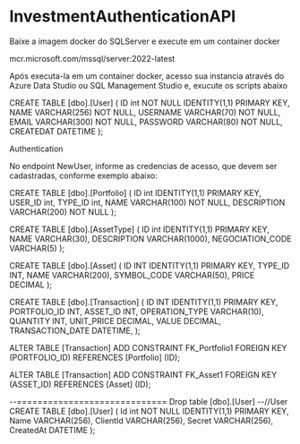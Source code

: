 # InvestmentAuthenticationAPI

Baixe a imagem docker do SQLServer e execute em um container docker

mcr.microsoft.com/mssql/server:2022-latest

Após executa-la em um container docker, acesso sua instancia através do Azure Data Studio ou SQL Management Studio e, exucute os scripts abaixo

CREATE TABLE [dbo].[User]
(
    ID int NOT NULL IDENTITY(1,1) PRIMARY KEY,
    NAME VARCHAR(256) NOT NULL,
    USERNAME VARCHAR(70) NOT NULL,
    EMAIL VARCHAR(300) NOT NULL,
    PASSWORD VARCHAR(80) NOT NULL,
    CREATEDAT DATETIME
);

Authentication

No endpoint NewUser, informe as credencias de acesso, que devem ser cadastradas, conforme exemplo abaixo:

CREATE TABLE [dbo].[Portfolio]
(
    ID int IDENTITY(1,1) PRIMARY KEY,
    USER_ID int,
    TYPE_ID int,
    NAME VARCHAR(100) NOT NULL,
    DESCRIPTION VARCHAR(200) NOT NULL 
);

CREATE TABLE [dbo].[AssetType]
(
    ID int IDENTITY(1,1) PRIMARY KEY,
    NAME VARCHAR(30),
    DESCRIPTION VARCHAR(1000),
    NEGOCIATION_CODE VARCHAR(5)
);

CREATE TABLE [dbo].[Asset]
(
    ID INT IDENTITY(1,1) PRIMARY KEY,
    TYPE_ID INT,
    NAME VARCHAR(200),
    SYMBOL_CODE VARCHAR(50),
    PRICE DECIMAL
);

CREATE TABLE [dbo].[Transaction]
(
    ID INT IDENTITY(1,1) PRIMARY KEY,
    PORTFOLIO_ID INT,
    ASSET_ID INT,
    OPERATION_TYPE VARCHAR(10),
    QUANTITY INT,
    UNIT_PRICE DECIMAL,
    VALUE DECIMAL,
    TRANSACTION_DATE DATETIME,
);


ALTER TABLE [Transaction]
ADD CONSTRAINT FK_Portfolio1 FOREIGN KEY (PORTFOLIO_ID)
REFERENCES [Portfolio] (ID);

ALTER TABLE [Transaction]
ADD CONSTRAINT FK_Asset1 FOREIGN KEY (ASSET_ID)
REFERENCES [Asset] (ID);

--=============================
Drop table [dbo].[User]
--//User 
CREATE TABLE [dbo].[User] (
    Id int NOT NULL IDENTITY(1,1) PRIMARY KEY,
    Name VARCHAR(256),
    ClientId VARCHAR(256),
    Secret VARCHAR(256),
    CreatedAt DATETIME 
); 
